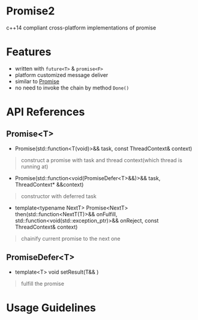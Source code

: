 # Promise2
c++14 compliant cross-platform implementations of promise

# Features
- written with `future<T>` & `promise<F>`
- platform customized message deliver
- similar to [Promise](https://github.com/0of/Promise)
- no need to invoke the chain by method `Done()`

# API References
## Promise\<T\>
- Promise(std::function<T(void)>&& task, const ThreadContext& context)
> construct a promise with task and thread context(which thread is running at)

- Promise(std::function\<void(PromiseDefer\<T\>&&)\>&& task, ThreadContext* &&context)
> constructor with deferred task
    
- template\<typename NextT\> Promise\<NextT\> then(std::function\<NextT(T)\>&& onFulfill, std::function<void(std::exception_ptr)>&& onReject, const ThreadContext& context) 
> chainify current promise to the next one

## PromiseDefer\<T\>
- template\<T\> void setResult(T&& )
> fulfill the promise

# Usage Guidelines
